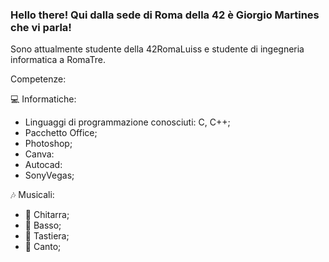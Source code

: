 ### Hello there! Qui dalla sede di Roma della 42 è Giorgio Martines che vi parla!
Sono attualmente studente della 42RomaLuiss e studente di ingegneria informatica a RomaTre.

Competenze:

💻 Informatiche:
* Linguaggi di programmazione conosciuti: C, C++;
* Pacchetto Office;
* Photoshop;
* Canva:
* Autocad:
* SonyVegas;

🎶 Musicali:
* 🎸 Chitarra;
* 🎸 Basso;
* 🎹 Tastiera;
* 🎤 Canto;







<!--
**edelfork/edelfork** is a ✨ _special_ ✨ repository because its `README.md` (this file) appears on your GitHub profile.

Here are some ideas to get you started:

- 🔭 I’m currently working on ...
- 🌱 I’m currently learning ...
- 👯 I’m looking to collaborate on ...
- 🤔 I’m looking for help with ...
- 💬 Ask me about ...
- 📫 How to reach me: ...
- 😄 Pronouns: ...
- ⚡ Fun fact: ...
-->
